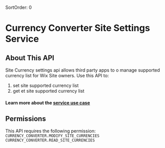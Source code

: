 SortOrder: 0
# Currency Converter Site Settings Service

## About This API
Site Currency settings api allows third party apps to o manage supported currency list for Wix Site owners.
Use this API to:
1. set site supported currency list
2. get et site supported currency list

#### Learn more about the [service use case](use_case.md)
  
## Permissions

This API requires the following permission:
`CURRENCY_CONVERTER.MODIFY_SITE_CURRENCIES`
`CURRENCY_CONVERTER.READ_SITE_CURRENCIES`


